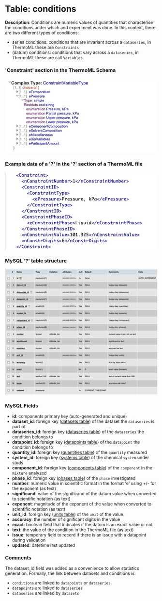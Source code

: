 # Table: conditions

**Description**: Conditions are numeric values of quantities that characterise the conditions under which
and experiment was done.  In this context, there are two different types of conditions:
- series conditions: conditions that are invariant across a `dataseries`, in ThermoML these are `Constraints`
- (datum) conditions: conditions that vary across a `dataseries`, in ThermoML these are call `Variables`

### 'Constraint' section in the ThermoML Schema
![ThermoML Schema](../images/thermoml/thermoml_schema_constraint.jpg)

### Example data of a '?' in the '?' section of a ThermoML file
![ThermoML Example](../images/thermoml/thermoml_example_constraint.jpg)

### MySQL '?' table structure
![MySQL Structure](../images/mysql/mysql_conditions.jpg)

### MySQL Fields
* **id**: components primary key (auto-generated and unique)
* **dataset_id**: foreign key ([datasets table](table_datasets.md)) of the dataset the `dataseries` is part of
* **dataseries_id**: foreign key ([dataseries table](table_dataseries.md)) of the `dataseries` the condition belongs to
* **datapoint_id**: foreign key ([datapoints table](table_datapoints.md)) of the `datapoint` the condition belongs to
* **quantity_id**: foreign key ([quantities table](table_quantities.md)) of the `quantity` measured
* **system_id**: foreign key ([systems table](table_systems.md)) of the chemical `system` under study
* **component_id**: foreign key ([components table](table_components.md)) of the `component` in the `mixture` analyzed
* **phase_id**: foreign key ([phases table](table_phases.md)) of the `phase` investigated
* **number**: numeric value in scientific format in the format '<sig>e<exp>' using +/- for the exponent (as text)
* **significand**:  value of the significand of the datum value when converted to scientific notation (as text)
* **exponent**: magnitude of the exponent of the value when converted to scientific notation (as text)
* **unit_id**: foreign key ([units table](table_units.md)) of the `unit` of the value
* **accuracy**: the number of significant digits in the value
* **exact**: boolean field that indicates if the datum is an exact value or not
* **text**: the value of the condition in the ThermoML file (as text)
* **issue**: temporary field to record if there is an issue with a datapoint during validation
* **updated**: datetime last updated

### Comments
The dataset_id field was added as a convenience to allow statistics generation. Formally, the link between datasets 
and conditions is:
- `conditions` are linked to `datapoints` or `dataseries`
- `datapoints` are linked to `dataseries`
- `dataseries` are linked by `datasets`